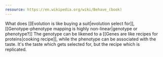 ```yaml
---
resource: https://en.wikipedia.org/wiki/Behave_(book)
---
```


What does [[Evolution is like buying a suit|evolution select for]], [[Genotype-phenotype mapping is highly non-linear|genotype or phenotype?]] The genotype can be likened to a [[Genes are like recipes for proteins|cooking recipe]], while the phenotype can be associated with the taste. It's the taste which gets selected for, but the recipe which is replicated.